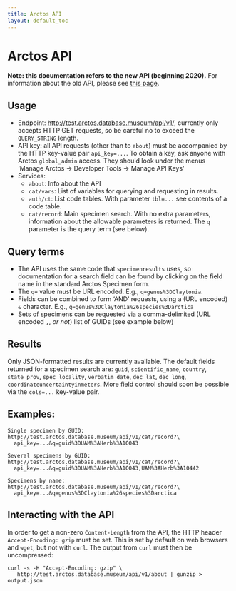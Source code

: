 ```yaml
---
title: Arctos API
layout: default_toc
---
```


# Arctos API

**Note: this documentation refers to the new API (beginning 2020).**
For information about the old API, please see [this
page](https://arctos.database.museum/info/api.cfm).

## Usage

 * Endpoint: <http://test.arctos.database.museum/api/v1/>, currently
   only accepts HTTP GET requests, so be careful no to exceed the
   `QUERY_STRING` length.
 * API key: all API requests (other than to `about`) must be
   accompanied by the HTTP key-value pair `api_key=...`. To obtain a
   key, ask anyone with Arctos `global_admin` access. They should look
   under the menus ‘Manage Arctos -> Developer Tools -> Manage API
   Keys’
 * Services:
    * `about`: Info about the API
    * `cat/vars`: List of variables for querying and requesting in results.
    * `auth/ct`: List code tables. With parameter `tbl=...` see
      contents of a code table.
    * `cat/record`: Main specimen search.  With no extra parameters,
      information about the allowable parameters is returned. The `q`
      parameter is the query term (see below).

## Query terms

 * The API uses the same code that `specimenresults` uses, so
   documentation for a search field can be found by clicking on the
   field name in the standard Arctos Specimen form.
 * The `q=` value must be URL encoded. E.g., `q=genus%3DClaytonia`.
 * Fields can be combined to form ‘AND’ requests, using a (URL
   encoded) `&` character. E.g., `q=genus%3DClaytonia%26species%3Darctica`
 * Sets of specimens can be requested via a comma-delimited (URL
   encoded `,`, _or not_) list of GUIDs (see example below)

## Results

Only JSON-formatted results are currently available.  The default
fields returned for a specimen search are: `guid`, `scientific_name`,
`country`, `state_prov`, `spec_locality`, `verbatim_date`, `dec_lat`,
`dec_long`, `coordinateuncertaintyinmeters`. More field control should
soon be possible via the `cols=...` key-value pair.

## Examples: 
```
Single specimen by GUID:
http://test.arctos.database.museum/api/v1/cat/record?\
  api_key=...&q=guid%3DUAM%3AHerb%3A10043

Several specimens by GUID:
http://test.arctos.database.museum/api/v1/cat/record?\
  api_key=...&q=guid%3DUAM%3AHerb%3A10043,UAM%3AHerb%3A10442

Specimens by name:
http://test.arctos.database.museum/api/v1/cat/record?\
  api_key=...&q=genus%3DClaytonia%26species%3Darctica
```

## Interacting with the API

In order to get a non-zero `Content-Length` from the API, the HTTP
header `Accept-Encoding: gzip` must be set. This is set by default on
web browsers and `wget`, but not with `curl`.  The output from `curl`
must then be uncompressed:
```
curl -s -H "Accept-Encoding: gzip" \
   http://test.arctos.database.museum/api/v1/about | gunzip > output.json
```

